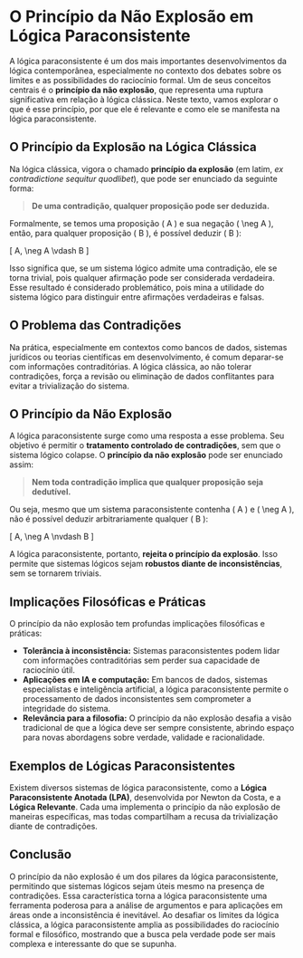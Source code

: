 # O Princípio da Não Explosão em Lógica Paraconsistente

A lógica paraconsistente é um dos mais importantes desenvolvimentos da lógica contemporânea, especialmente no contexto dos debates sobre os limites e as possibilidades do raciocínio formal. Um de seus conceitos centrais é o **princípio da não explosão**, que representa uma ruptura significativa em relação à lógica clássica. Neste texto, vamos explorar o que é esse princípio, por que ele é relevante e como ele se manifesta na lógica paraconsistente.

## O Princípio da Explosão na Lógica Clássica

Na lógica clássica, vigora o chamado **princípio da explosão** (em latim, *ex contradictione sequitur quodlibet*), que pode ser enunciado da seguinte forma:

> **De uma contradição, qualquer proposição pode ser deduzida.**

Formalmente, se temos uma proposição \( A \) e sua negação \( \neg A \), então, para qualquer proposição \( B \), é possível deduzir \( B \):

\[
A, \neg A \vdash B
\]

Isso significa que, se um sistema lógico admite uma contradição, ele se torna trivial, pois qualquer afirmação pode ser considerada verdadeira. Esse resultado é considerado problemático, pois mina a utilidade do sistema lógico para distinguir entre afirmações verdadeiras e falsas.

## O Problema das Contradições

Na prática, especialmente em contextos como bancos de dados, sistemas jurídicos ou teorias científicas em desenvolvimento, é comum deparar-se com informações contraditórias. A lógica clássica, ao não tolerar contradições, força a revisão ou eliminação de dados conflitantes para evitar a trivialização do sistema.

## O Princípio da Não Explosão

A lógica paraconsistente surge como uma resposta a esse problema. Seu objetivo é permitir o **tratamento controlado de contradições**, sem que o sistema lógico colapse. O **princípio da não explosão** pode ser enunciado assim:

> **Nem toda contradição implica que qualquer proposição seja dedutível.**

Ou seja, mesmo que um sistema paraconsistente contenha \( A \) e \( \neg A \), não é possível deduzir arbitrariamente qualquer \( B \):

\[
A, \neg A \nvdash B
\]

A lógica paraconsistente, portanto, **rejeita o princípio da explosão**. Isso permite que sistemas lógicos sejam **robustos diante de inconsistências**, sem se tornarem triviais.

## Implicações Filosóficas e Práticas

O princípio da não explosão tem profundas implicações filosóficas e práticas:

- **Tolerância à inconsistência:** Sistemas paraconsistentes podem lidar com informações contraditórias sem perder sua capacidade de raciocínio útil.
- **Aplicações em IA e computação:** Em bancos de dados, sistemas especialistas e inteligência artificial, a lógica paraconsistente permite o processamento de dados inconsistentes sem comprometer a integridade do sistema.
- **Relevância para a filosofia:** O princípio da não explosão desafia a visão tradicional de que a lógica deve ser sempre consistente, abrindo espaço para novas abordagens sobre verdade, validade e racionalidade.

## Exemplos de Lógicas Paraconsistentes

Existem diversos sistemas de lógica paraconsistente, como a **Lógica Paraconsistente Anotada (LPA)**, desenvolvida por Newton da Costa, e a **Lógica Relevante**. Cada uma implementa o princípio da não explosão de maneiras específicas, mas todas compartilham a recusa da trivialização diante de contradições.

## Conclusão

O princípio da não explosão é um dos pilares da lógica paraconsistente, permitindo que sistemas lógicos sejam úteis mesmo na presença de contradições. Essa característica torna a lógica paraconsistente uma ferramenta poderosa para a análise de argumentos e para aplicações em áreas onde a inconsistência é inevitável. Ao desafiar os limites da lógica clássica, a lógica paraconsistente amplia as possibilidades do raciocínio formal e filosófico, mostrando que a busca pela verdade pode ser mais complexa e interessante do que se supunha.